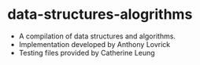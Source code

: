 # data-structures-alogrithms
* A compilation of data structures and algorithms.
* Implementation developed by Anthony Lovrick
* Testing files provided by Catherine Leung
